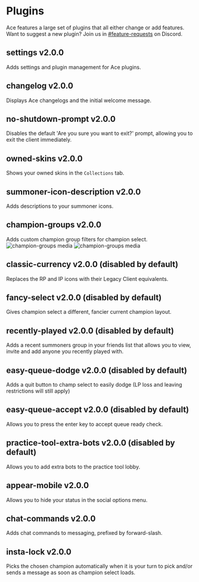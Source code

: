 # Plugins

Ace features a large set of plugins that all either change or add features. Want to suggest a new plugin? Join us in [#feature-requests](https://discord.gg/yuTBwVk) on Discord.

## settings v2.0.0 

Adds settings and plugin management for Ace plugins.

## changelog v2.0.0 

Displays Ace changelogs and the initial welcome message.

## no-shutdown-prompt v2.0.0 

Disables the default 'Are you sure you want to exit?' prompt, allowing you to exit the client immediately.

## owned-skins v2.0.0 

Shows your owned skins in the `Collections` tab.

## summoner-icon-description v2.0.0 

Adds descriptions to your summoner icons.

## champion-groups v2.0.0 

Adds custom champion group filters for champion select.
![champion-groups media](http://i.thijsmolendijk.nl/H6Oov.png)
![champion-groups media](http://i.thijsmolendijk.nl/Pz7Lw.png)

## classic-currency v2.0.0 (disabled by default)

Replaces the RP and IP icons with their Legacy Client equivalents.

## fancy-select v2.0.0 (disabled by default)

Gives champion select a different, fancier current champion layout.

## recently-played v2.0.0 (disabled by default)

Adds a recent summoners group in your friends list that allows you to view, invite and add anyone you recently played with.

## easy-queue-dodge v2.0.0 (disabled by default)

Adds a quit button to champ select to easily dodge (LP loss and leaving restrictions will still apply)

## easy-queue-accept v2.0.0 (disabled by default)

Allows you to press the enter key to accept queue ready check.

## practice-tool-extra-bots v2.0.0 (disabled by default)

Allows you to add extra bots to the practice tool lobby.

## appear-mobile v2.0.0 

Allows you to hide your status in the social options menu.

## chat-commands v2.0.0 

Adds chat commands to messaging, prefixed by forward-slash.

## insta-lock v2.0.0 

Picks the chosen champion automatically when it is your turn to pick and/or sends a message as soon as champion select loads.

